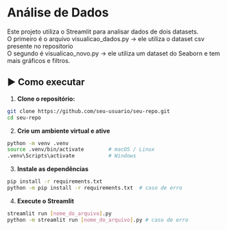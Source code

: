 # Análise de Dados

Este projeto utiliza o Streamlit para analisar dados de dois datasets.
<br>O primeiro é o arquivo visualicao_dados.py -> ele utiliza o dataset csv presente no repositorio
<br>O segundo é visualicao_novo.py -> ele utiliza um dataset do Seaborn e tem mais gráficos e filtros.

## ▶️ Como executar

1. **Clone o repositório:**
```bash
git clone https://github.com/seu-usuario/seu-repo.git
cd seu-repo
```

2. **Crie um ambiente virtual e ative**
```bash
python -m venv .venv
source .venv/bin/activate        # macOS / Linux
.venv\Scripts\activate           # Windows
```

3. **Instale as dependências**
```bash
pip install -r requirements.txt
python -m pip install -r requirements.txt  # caso de erro
```
4. **Execute o Streamlit**
```bash
streamlit run [nome_do_arquivo].py
python -m streamlit run [nome_do_arquivo].py # caso de erro
```
